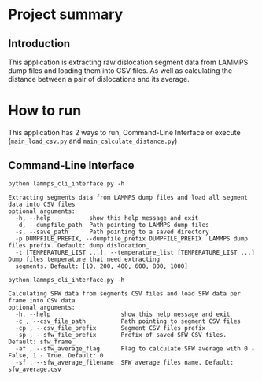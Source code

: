 # Project summary
## Introduction
This application is extracting raw dislocation segment data from LAMMPS dump files and loading them into CSV files. 
As well as calculating the distance between a pair of dislocations and its average. 

# How to run
This application has 2 ways to run, Command-Line Interface or execute (`main_load_csv.py` and `main_calculate_distance.py`)
## Command-Line Interface
```commandline
python lammps_cli_interface.py -h

Extracting segments data from LAMMPS dump files and load all segment data into CSV files
optional arguments:
  -h, --help           show this help message and exit
  -d, --dumpfile_path  Path pointing to LAMMPS dump files
  -s, --save_path      Path pointing to a saved directory
  -p DUMPFILE_PREFIX, --dumpfile_prefix DUMPFILE_PREFIX  LAMMPS dump files prefix. Default: dump.dislocation_
  -t [TEMPERATURE_LIST ...], --temperature_list [TEMPERATURE_LIST ...]   Dump files temperature that need extracting 
  segments. Default: [10, 200, 400, 600, 800, 1000]
```

```commandline
python lammps_cli_interface.py -h

Calculating SFW data from segments CSV files and load SFW data per frame into CSV data
optional arguments:
  -h, --help                    show this help message and exit
  -c , --csv_file_path          Path pointing to segment CSV files
  -cp , --csv_file_prefix       Segment CSV files prefix
  -sp , --sfw_file_prefix       Prefix of saved SFW CSV files. Default: sfw_frame_
  -af , --sfw_average_flag      Flag to calculate SFW average with 0 - False, 1 - True. Default: 0
  -sf , --sfw_average_filename  SFW average files name. Default: sfw_average.csv

```
